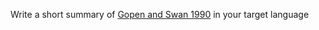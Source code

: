Write a short summary of [Gopen and Swan 1990](https://www.americanscientist.org/blog/the-long-view/the-science-of-scientific-writing) in your target language
